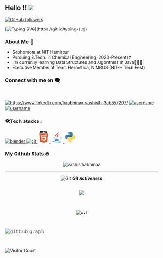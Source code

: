 ## Hello !!   <img src="https://github.com/TheDudeThatCode/TheDudeThatCode/blob/master/Assets/Hi.gif" width="29px">

[![GitHub followers](https://img.shields.io/github/followers/vashisthabhinav.svg?style=social&label=Followers)](https://github.com/vashisthabhinav?tab=followers)

[![Typing SVG](https://readme-typing-svg.herokuapp.com?font=Lobster&color=0000FF&size=30&lines=Myself+Abhinav;)](https://git.io/typing-svg)


### About Me 🚀
- Sophomore at NIT-Hamirpur
- Pursuing B.Tech. in Chemical Engineering (2020-Present)⚗️
- I’m currently learning Data Structures and Algorithms in Java👨🏻‍💻
- Executive Member at Team Hermetica, NIMBUS (NIT-H Tech Fest)
### Connect with me on :left_speech_bubble:
<br>	
<p align="left">
<a href="https://www.linkedin.com/in/abhinav-vashisth-06613b208/" target="blank"><img align="center" src="https://raw.githubusercontent.com/rahuldkjain/github-profile-readme-generator/master/src/images/icons/Social/linked-in-alt.svg" alt="https://www.linkedin.com/in/abhinav-vashisth-3ab557207/" height="30" width="40" /></a>
<a href="https://www.leetcode.com/Abhinav_0561" target="blank"><img align="center" src="https://raw.githubusercontent.com/rahuldkjain/github-profile-readme-generator/master/src/images/icons/Social/leet-code.svg" alt="username" height="30" width="40" /></a>
<a href="https://twitter.com/Abhinav_0561" target="blank"><img align="center" src="https://raw.githubusercontent.com/rahuldkjain/github-profile-readme-generator/master/src/images/icons/Social/twitter.svg" alt="username" height="30" width="40" /></a>
</p>
 
<h3 align="left"> 🛠Tech stacks :</h3>
<p align="left"> <a href="https://www.blender.org/" target="_blank"> <img src="https://download.blender.org/branding/community/blender_community_badge_white.svg" alt="blender" width="40" height="40"/> </a> <a href="https://git-scm.com/" target="_blank"> <img src="https://www.vectorlogo.zone/logos/git-scm/git-scm-icon.svg" alt="git" width="40" height="40"/> </a> <a href="https://www.w3.org/html/" target="_blank"> <img src="https://raw.githubusercontent.com/devicons/devicon/master/icons/html5/html5-original-wordmark.svg" alt="html5" width="40" height="40"/> </a> <a href="https://www.java.com" target="_blank"> <img src="https://raw.githubusercontent.com/devicons/devicon/master/icons/java/java-original.svg" alt="java" width="40" height="40"/> </a> <a href="https://www.python.org" target="_blank"> <img src="https://raw.githubusercontent.com/devicons/devicon/master/icons/python/python-original.svg" alt="python" width="40" height="40"/> </a> </p>

### My Github Stats 🔥
<p align="center"><img src="https://github-readme-stats.vercel.app/api?username=vashisthabhinav&theme=highcontrast" alt="vashisthabhinav"  /></p>
<hr>
<p align="center">
 <img src="https://media.giphy.com/media/W5eoZHPpUx9sapR0eu/giphy.gif" width="30px" alt="Git"/>&nbsp;<i><b>Git Activeness</b></i></p>
 <p align="center">
<br><img src="https://github-readme-streak-stats.herokuapp.com/?user=vashisthabhinav&theme=highcontrast"/></p><br>

<p align="center"><img align="center" src="https://github-readme-stats.vercel.app/api/top-langs?username=vashisthabhinav&show_icons=true&locale=en&layout=compact&theme=highcontrast" alt="ovi" /></p>

<br>

![𝚐𝚒𝚝𝚑𝚞𝚋 𝚐𝚛𝚊𝚙𝚑](https://activity-graph.herokuapp.com/graph?username=vashisthabhinav&theme=gruvbox&hide_border=true&area=true)

<br>

![Visitor Count](https://profile-counter.glitch.me/{vashisthabhinav}/count.svg)

